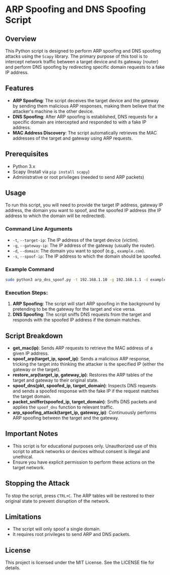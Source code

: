 # ARP Spoofing and DNS Spoofing Script

## Overview

This Python script is designed to perform ARP spoofing and DNS spoofing attacks using the `Scapy` library. The primary purpose of this tool is to intercept network traffic between a target device and its gateway (router) and perform DNS spoofing by redirecting specific domain requests to a fake IP address.

## Features

- **ARP Spoofing**: The script deceives the target device and the gateway by sending them malicious ARP responses, making them believe that the attacker's machine is the other device.
- **DNS Spoofing**: After ARP spoofing is established, DNS requests for a specific domain are intercepted and responded to with a fake IP address.
- **MAC Address Discovery**: The script automatically retrieves the MAC addresses of the target and gateway using ARP requests.

## Prerequisites

- Python 3.x
- Scapy (Install via `pip install scapy`)
- Administrative or root privileges (needed to send ARP packets)

## Usage

To run this script, you will need to provide the target IP address, gateway IP address, the domain you want to spoof, and the spoofed IP address (the IP address to which the domain will be redirected).

### Command Line Arguments

- `-t`, `--target-ip`: The IP address of the target device (victim).
- `-g`, `--gateway-ip`: The IP address of the gateway (usually the router).
- `-d`, `--domain`: The domain you want to spoof (e.g., `example.com`).
- `-s`, `--spoof-ip`: The IP address to which the domain should be spoofed.

### Example Command

```bash
sudo python3 arp_dns_spoof.py -t 192.168.1.10 -g 192.168.1.1 -d example.com -s 192.168.1.100
```

### Execution Steps:

1. **ARP Spoofing**: The script will start ARP spoofing in the background by pretending to be the gateway for the target and vice versa.
2. **DNS Spoofing**: The script sniffs DNS requests from the target and responds with the spoofed IP address if the domain matches.

## Script Breakdown

- **get_mac(ip)**: Sends ARP requests to retrieve the MAC address of a given IP address.
- **spoof_arp(target_ip, spoof_ip)**: Sends a malicious ARP response, tricking the target into thinking the attacker is the specified IP (either the gateway or the target).
- **restore_arp(target_ip, gateway_ip)**: Restores the ARP tables of the target and gateway to their original state.
- **spoof_dns(pkt, spoofed_ip, target_domain)**: Inspects DNS requests and sends a spoofed response with the fake IP if the request matches the target domain.
- **packet_sniffer(spoofed_ip, target_domain)**: Sniffs DNS packets and applies the `spoof_dns` function to relevant traffic.
- **arp_spoofing_attack(target_ip, gateway_ip)**: Continuously performs ARP spoofing between the target and the gateway.

## Important Notes

- This script is for educational purposes only. Unauthorized use of this script to attack networks or devices without consent is illegal and unethical.
- Ensure you have explicit permission to perform these actions on the target network.
  
## Stopping the Attack

To stop the script, press `CTRL+C`. The ARP tables will be restored to their original state to prevent disruption of the network.

## Limitations

- The script will only spoof a single domain.
- It requires root privileges to send ARP and DNS packets.

## License

This project is licensed under the MIT License. See the LICENSE file for details.
